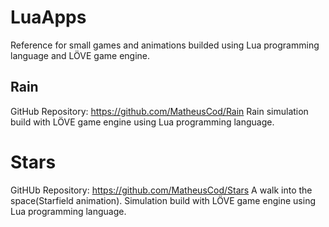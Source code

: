# LuaApps
Reference for small games and animations builded using Lua programming language and LÖVE game engine.


## Rain
GitHub Repository: https://github.com/MatheusCod/Rain
Rain simulation build with LÖVE game engine using Lua programming language.

# Stars
GitHUb Repository: https://github.com/MatheusCod/Stars
A walk into the space(Starfield animation).
Simulation build with LÖVE game engine using Lua programming language.
